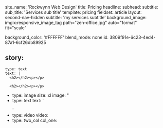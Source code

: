 site_name: 'Rockwynn Web Design'
title: Pricing
headline:
subhead:
subtitle:
sub_title: 'Services sub title'
template: pricing
fieldset: article
layout: second-nav-hidden
subtitle: 'my services subtitle'
background_image: imgix:responsive_image_tag path="zen-office.jpg" auto="format" fit="scale"
<!--'https://rwd.imgix.net/zen-office.jpg?ch=DPR&auto=compress,enhance,format&fit=scale'-->
background_color: '#FFFFFF'
blend_mode: none
id: 3809f91e-6c23-4ed4-87a1-6cf26db89925

story:
  -
    type: text
    text: |
      <h2></h2><p></p>

      <h2></h2><p></p>

  -
    type: image
    size: xl
    image: ''
  -
    type: text
    text: '<p></p></blockquote><p></p>'
  -
    type: video
    video:
  -
    type: two_col
    col_one:
